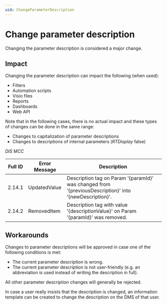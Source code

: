 ```yaml
---
uid: ChangeParameterDescription
---
```


# Change parameter description

Changing the parameter description is considered a major change.

## Impact

Changing the parameter description can impact the following (when used):

- Filters
- Automation scripts
- Visio files
- Reports
- Dashboards
- Web API

Note that in the following cases, there is no actual impact and these types of changes can be done in the same range:

- Changes to capitalization of parameter descriptions
- Changes to descriptions of internal parameters (*RTDisplay* false)

*DIS MCC*

| Full ID | Error Message | Description                                                                                            |
|---------|---------------|--------------------------------------------------------------------------------------------------------|
| 2.14.1  | UpdatedValue  | Description tag on Param '{paramId}' was changed from '{previousDescription}' into '{newDescription}'. |
| 2.14.2  | RemovedItem   | Description tag with value '{descriptionValue}' on Param '{paramId}' was removed.                      |

## Workarounds

Changes to parameter descriptions will be approved in case one of the following conditions is met:

- The current parameter description is wrong.
- The current parameter description is not user-friendly (e.g. an abbreviation is used instead of writing the description in full).

All other parameter description changes will generally be rejected.

In case a user really insists that the description is changed, an information template can be created to change the description on the DMS of that user.
